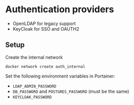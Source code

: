 # Authentication providers
- OpenLDAP for legacy support
- KeyCloak for SSO and OAUTH2

## Setup
Create the internal network
```shell
docker network create auth_internal
```

Set the following environment variables in Portainer:
- `LDAP_ADMIN_PASSWORD`
- `DB_PASSWORD` and `POSTGRES_PASSWORD` (must be the same)
- `KEYCLOAK_PASSWORD`

